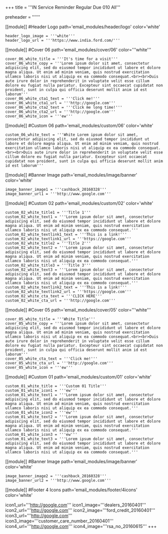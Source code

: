 +++
title = '''IN Service Reminder Regular Due 010 All'''

preheader = ''''''

[[module]] #Header Logo
path='email_modules/header/logo'
color='white'

    header_logo_image = '''white'''
    header_logo_url = '''https://www.india.ford.com/'''

[[module]] #Cover 06
path='email_modules/cover/06'
color='''white'''

    cover_06_white_title = '''It's time for a visit'''
    cover_06_white_copy = '''Lorem ipsum dolor sit amet, consectetur adipiscing elit, sed do eiusmod tempor incididunt ut labore et dolore magna aliqua. Ut enim ad minim veniam, quis nostrud exercitation ullamco laboris nisi ut aliquip ex ea commodo consequat.<br><br>Duis aute irure dolor in reprehenderit in voluptate velit esse cillum dolore eu fugiat nulla pariatur. Excepteur sint occaecat cupidatat non proident, sunt in culpa qui officia deserunt mollit anim id est laborum'''
    cover_06_white_cta1_text = '''Click me!'''
    cover_06_white_cta1_url = '''http://google.com'''
    cover_06_white_cta2_text = '''Click me long time!'''
    cover_06_white_cta2_url = '''http://google.com'''
    cover_06_white_icon = '''ew'''

[[module]] #Custom 06
path='email_modules/custom/06'
color='white'

    custom_06_white_text = '''White Lorem ipsum dolor sit amet, consectetur adipiscing elit, sed do eiusmod tempor incididunt ut labore et dolore magna aliqua. Ut enim ad minim veniam, quis nostrud exercitation ullamco laboris nisi ut aliquip ex ea commodo consequat.<br><br>Duis aute irure dolor in reprehenderit in voluptate velit esse cillum dolore eu fugiat nulla pariatur. Excepteur sint occaecat cupidatat non proident, sunt in culpa qui officia deserunt mollit anim id est laborum'''

[[module]] #Banner Image
path='email_modules/image/banner'
color='white'

    image_banner_image1 = '''cashback_20160328'''
    image_banner_url1 = '''http://www.google.com'''

[[module]] #Custom 02
path='email_modules/custom/02'
color='white'

    custom_02_white_title1 = '''Title 1'''
    custom_02_white_text1 = '''Lorem ipsum dolor sit amet, consectetur adipiscing elit, sed do eiusmod tempor incididunt ut labore et dolore magna aliqua. Ut enim ad minim veniam, quis nostrud exercitation ullamco laboris nisi ut aliquip ex ea commodo consequat.'''
    custom_02_white_textlink1_text = '''This is a link!'''
    custom_02_white_textlink1_url = '''https://google.com'''
    custom_02_white_title2 = '''Title 2'''
    custom_02_white_text2 = '''Lorem ipsum dolor sit amet, consectetur adipiscing elit, sed do eiusmod tempor incididunt ut labore et dolore magna aliqua. Ut enim ad minim veniam, quis nostrud exercitation ullamco laboris nisi ut aliquip ex ea commodo consequat.'''
    custom_02_white_title3 = '''Title 3'''
    custom_02_white_text3 = '''Lorem ipsum dolor sit amet, consectetur adipiscing elit, sed do eiusmod tempor incididunt ut labore et dolore magna aliqua. Ut enim ad minim veniam, quis nostrud exercitation ullamco laboris nisi ut aliquip ex ea commodo consequat.'''
    custom_02_white_textlink2_text = '''This is a link!'''
    custom_02_white_textlink2_url = '''https://google.com'''
    custom_02_white_cta_text = '''CLICK HERE'''
    custom_02_white_cta_url = '''http://google.com'''

[[module]] #Cover 05
path='email_modules/cover/05'
color='''white'''

    cover_05_white_title = '''White Title'''
    cover_05_white_copy = '''Lorem ipsum dolor sit amet, consectetur adipiscing elit, sed do eiusmod tempor incididunt ut labore et dolore magna aliqua. Ut enim ad minim veniam, quis nostrud exercitation ullamco laboris nisi ut aliquip ex ea commodo consequat.<br><br>Duis aute irure dolor in reprehenderit in voluptate velit esse cillum dolore eu fugiat nulla pariatur. Excepteur sint occaecat cupidatat non proident, sunt in culpa qui officia deserunt mollit anim id est laborum'''
    cover_05_white_cta_text = '''Click me!'''
    cover_05_white_cta_url = '''http://google.com'''
    cover_05_white_icon = '''ew'''

[[module]] #Custom 01
path='email_modules/custom/01'
color='white'

    custom_01_white_title = '''Custom 01 Title'''
    custom_01_white_icon1 = '''ew'''
    custom_01_white_text1 = '''Lorem ipsum dolor sit amet, consectetur adipiscing elit, sed do eiusmod tempor incididunt ut labore et dolore magna aliqua. Ut enim ad minim veniam, quis nostrud exercitation ullamco laboris nisi ut aliquip ex ea commodo consequat.'''
    custom_01_white_icon2 = '''ew'''
    custom_01_white_text2 = '''Lorem ipsum dolor sit amet, consectetur adipiscing elit, sed do eiusmod tempor incididunt ut labore et dolore magna aliqua. Ut enim ad minim veniam, quis nostrud exercitation ullamco laboris nisi ut aliquip ex ea commodo consequat.'''
    custom_01_white_icon3 = '''ew'''
    custom_01_white_text3 = '''Lorem ipsum dolor sit amet, consectetur adipiscing elit, sed do eiusmod tempor incididunt ut labore et dolore magna aliqua. Ut enim ad minim veniam, quis nostrud exercitation ullamco laboris nisi ut aliquip ex ea commodo consequat.'''

[[module]] #Banner Image
path='email_modules/image/banner'
color='white'

    image_banner_image2 = '''cashback_20160328'''
    image_banner_url2 = '''http://www.google.com'''

[[module]] #Footer 4 Icons
path='email_modules/footer/4icons'
color='white'

  icon1_url='''http://google.com'''
  icon1_image='''dealers_20160401'''
  icon2_url='''http://google.com'''
  icon2_image='''ford_credit_20160401'''
  icon3_url='''http://google.com'''
  icon3_image='''customer_care_number_20160401'''
  icon4_url='''http://google.com'''
  icon4_image='''rsa_no_20160615'''
+++